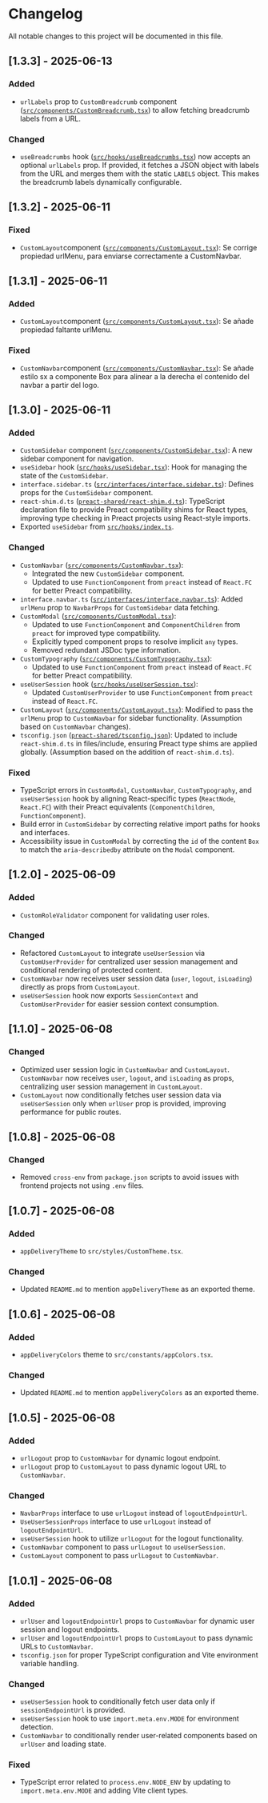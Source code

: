 # Changelog

All notable changes to this project will be documented in this file.

## [1.3.3] - 2025-06-13

### Added

- `urlLabels` prop to `CustomBreadcrumb` component ([`src/components/CustomBreadcrumb.tsx`](src/components/CustomBreadcrumb.tsx:1)) to allow fetching breadcrumb labels from a URL.

### Changed

- `useBreadcrumbs` hook ([`src/hooks/useBreadcrumbs.tsx`](src/hooks/useBreadcrumbs.tsx:1)) now accepts an optional `urlLabels` prop. If provided, it fetches a JSON object with labels from the URL and merges them with the static `LABELS` object. This makes the breadcrumb labels dynamically configurable.
## [1.3.2] - 2025-06-11

### Fixed 

-  `CustomLayout`component ([`src/components/CustomLayout.tsx`](preact-shared/src/components/CustomLayout.tsx:1)): Se corrige propiedad urlMenu, para enviarse correctamente a CustomNavbar.

## [1.3.1] - 2025-06-11

### Added

-  `CustomLayout`component ([`src/components/CustomLayout.tsx`](preact-shared/src/components/CustomLayout.tsx:1)): Se añade propiedad faltante urlMenu.

### Fixed 

-  `CustomNavbar`component ([`src/components/CustomNavbar.tsx`](preact-shared/src/components/CustomNavbar.tsx:1)): Se añade estilo sx a componente Box para alinear a la derecha el contenido del navbar a partir del logo.

## [1.3.0] - 2025-06-11

### Added

-   `CustomSidebar` component ([`src/components/CustomSidebar.tsx`](preact-shared/src/components/CustomSidebar.tsx:1)): A new sidebar component for navigation.
-   `useSidebar` hook ([`src/hooks/useSidebar.tsx`](preact-shared/src/hooks/useSidebar.tsx:1)): Hook for managing the state of the `CustomSidebar`.
-   `interface.sidebar.ts` ([`src/interfaces/interface.sidebar.ts`](preact-shared/src/interfaces/interface.sidebar.ts:1)): Defines props for the `CustomSidebar` component.
-   `react-shim.d.ts` ([`preact-shared/react-shim.d.ts`](preact-shared/react-shim.d.ts:1)): TypeScript declaration file to provide Preact compatibility shims for React types, improving type checking in Preact projects using React-style imports.
-   Exported `useSidebar` from [`src/hooks/index.ts`](preact-shared/src/hooks/index.ts:1).

### Changed

-   `CustomNavbar` ([`src/components/CustomNavbar.tsx`](preact-shared/src/components/CustomNavbar.tsx:1)):
    -   Integrated the new `CustomSidebar` component.
    -   Updated to use `FunctionComponent` from `preact` instead of `React.FC` for better Preact compatibility.
-   `interface.navbar.ts` ([`src/interfaces/interface.navbar.ts`](preact-shared/src/interfaces/interface.navbar.ts:1)): Added `urlMenu` prop to `NavbarProps` for `CustomSidebar` data fetching.
-   `CustomModal` ([`src/components/CustomModal.tsx`](preact-shared/src/components/CustomModal.tsx:1)):
    -   Updated to use `FunctionComponent` and `ComponentChildren` from `preact` for improved type compatibility.
    -   Explicitly typed component props to resolve implicit `any` types.
    -   Removed redundant JSDoc type information.
-   `CustomTypography` ([`src/components/CustomTypography.tsx`](preact-shared/src/components/CustomTypography.tsx:1)):
    -   Updated to use `FunctionComponent` from `preact` instead of `React.FC` for better Preact compatibility.
-   `useUserSession` hook ([`src/hooks/useUserSession.tsx`](preact-shared/src/hooks/useUserSession.tsx:1)):
    -   Updated `CustomUserProvider` to use `FunctionComponent` from `preact` instead of `React.FC`.
-   `CustomLayout` ([`src/components/CustomLayout.tsx`](preact-shared/src/components/CustomLayout.tsx:1)): Modified to pass the `urlMenu` prop to `CustomNavbar` for sidebar functionality. (Assumption based on `CustomNavbar` changes).
-   `tsconfig.json` ([`preact-shared/tsconfig.json`](preact-shared/tsconfig.json:1)): Updated to include `react-shim.d.ts` in files/include, ensuring Preact type shims are applied globally. (Assumption based on the addition of `react-shim.d.ts`).

### Fixed

-   TypeScript errors in `CustomModal`, `CustomNavbar`, `CustomTypography`, and `useUserSession` hook by aligning React-specific types (`ReactNode`, `React.FC`) with their Preact equivalents (`ComponentChildren`, `FunctionComponent`).
-   Build error in `CustomSidebar` by correcting relative import paths for hooks and interfaces.
-   Accessibility issue in `CustomModal` by correcting the `id` of the content `Box` to match the `aria-describedby` attribute on the `Modal` component.

## [1.2.0] - 2025-06-09

### Added

-   `CustomRoleValidator` component for validating user roles.

### Changed

-   Refactored `CustomLayout` to integrate `useUserSession` via `CustomUserProvider` for centralized user session management and conditional rendering of protected content.
-   `CustomNavbar` now receives user session data (`user`, `logout`, `isLoading`) directly as props from `CustomLayout`.
-   `useUserSession` hook now exports `SessionContext` and `CustomUserProvider` for easier session context consumption.

## [1.1.0] - 2025-06-08

### Changed

-   Optimized user session logic in `CustomNavbar` and `CustomLayout`. `CustomNavbar` now receives `user`, `logout`, and `isLoading` as props, centralizing user session management in `CustomLayout`.
-   `CustomLayout` now conditionally fetches user session data via `useUserSession` only when `urlUser` prop is provided, improving performance for public routes.

## [1.0.8] - 2025-06-08

### Changed

-   Removed `cross-env` from `package.json` scripts to avoid issues with frontend projects not using `.env` files.

## [1.0.7] - 2025-06-08

### Added

-   `appDeliveryTheme` to `src/styles/CustomTheme.tsx`.

### Changed

-   Updated `README.md` to mention `appDeliveryTheme` as an exported theme.

## [1.0.6] - 2025-06-08

### Added

-   `appDeliveryColors` theme to `src/constants/appColors.tsx`.

### Changed

-   Updated `README.md` to mention `appDeliveryColors` as an exported theme.

## [1.0.5] - 2025-06-08

### Added

-   `urlLogout` prop to `CustomNavbar` for dynamic logout endpoint.
-   `urlLogout` prop to `CustomLayout` to pass dynamic logout URL to `CustomNavbar`.

### Changed

-   `NavbarProps` interface to use `urlLogout` instead of `logoutEndpointUrl`.
-   `UseUserSessionProps` interface to use `urlLogout` instead of `logoutEndpointUrl`.
-   `useUserSession` hook to utilize `urlLogout` for the logout functionality.
-   `CustomNavbar` component to pass `urlLogout` to `useUserSession`.
-   `CustomLayout` component to pass `urlLogout` to `CustomNavbar`.

## [1.0.1] - 2025-06-08

### Added

-   `urlUser` and `logoutEndpointUrl` props to `CustomNavbar` for dynamic user session and logout endpoints.
-   `urlUser` and `logoutEndpointUrl` props to `CustomLayout` to pass dynamic URLs to `CustomNavbar`.
-   `tsconfig.json` for proper TypeScript configuration and Vite environment variable handling.

### Changed

-   `useUserSession` hook to conditionally fetch user data only if `sessionEndpointUrl` is provided.
-   `useUserSession` hook to use `import.meta.env.MODE` for environment detection.
-   `CustomNavbar` to conditionally render user-related components based on `urlUser` and loading state.

### Fixed

-   TypeScript error related to `process.env.NODE_ENV` by updating to `import.meta.env.MODE` and adding Vite client types.